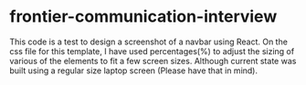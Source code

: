 # frontier-communication-interview
This code is a test to design a screenshot of a navbar using React.
On the css file for this template, I have used percentages(%) to adjust the sizing of various of the elements to fit a few screen sizes.
Although current state was built using a regular size laptop screen (Please have that in mind).
